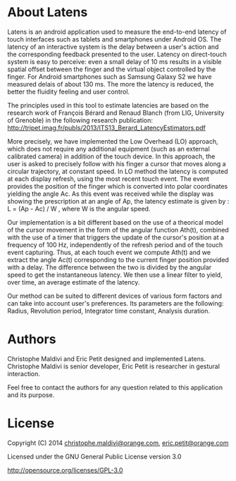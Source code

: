 About Latens
======

Latens is an android application used to measure the end-to-end latency of touch interfaces such as tablets and smartphones under Android OS. The latency of an interactive system is the delay between a user's action and the corresponding feedback presented to the user. Latency on direct-touch system is easy to perceive: even a small delay of 10 ms results in a visible spatial offset between the finger and the virtual object controlled by the finger. For Android smartphones such as Samsung Galaxy S2 we have measured delais of about 130 ms. The more the latency is reduced, the better the fluidity feeling and user control.

The principles used in this tool to estimate latencies are based on the research work of François Bérard and Renaud Blanch (from LIG, University of Grenoble) in the following research publication: http://tripet.imag.fr/publs/2013/ITS13_Berard_LatencyEstimators.pdf

More precisely, we have implemented the Low Overhead (LO) approach, which does not require any additional equipment (such as an external calibrated camera) in addition of the touch device. In this approach, the user is asked to precisely follow with his finger a cursor that moves along a circular trajectory, at constant speed. In LO method the latency is computed at each display refresh, using the most recent touch event. The event provides the position of the finger which is converted into polar coordinates yielding the angle Ac. As this event was received while the display was showing the prescription at an angle of Ap, the latency estimate is given by : L = (Ap - Ac) / W
, where W is the angular speed. 

Our implementation is a bit different based on the use of a theorical model of the cursor movement in the form of the angular function Ath(t), combined with the use of a timer that triggers the update of the cursor's position at a frequency of 100 Hz, independently of the refresh period and of the touch event capturing. Thus, at each touch event we compute Ath(t) and we extract the angle Ac(t) corresponding to the current finger position provided with a delay. The difference between the two is divided by the angular speed to get the instantaneous latency. We then use a linear filter to yield, over time, an average estimate of the latency.

Our method can be suited to different devices of various form factors and can take into account user's preferences. Its parameters are the following: Radius, Revolution period, Integrator time constant, Analysis duration.


Authors
=======

Christophe Maldivi and Eric Petit designed and implemented Latens. Christophe Maldivi is senior developer, Eric Petit is researcher in gestural interaction.


Feel free to contact the authors for any question related to this application and its purpose.

License
=======
Copyright (C) 2014 christophe.maldivi@orange.com, eric.petit@orange.com

Licensed under the GNU General Public License version 3.0

http://opensource.org/licenses/GPL-3.0


